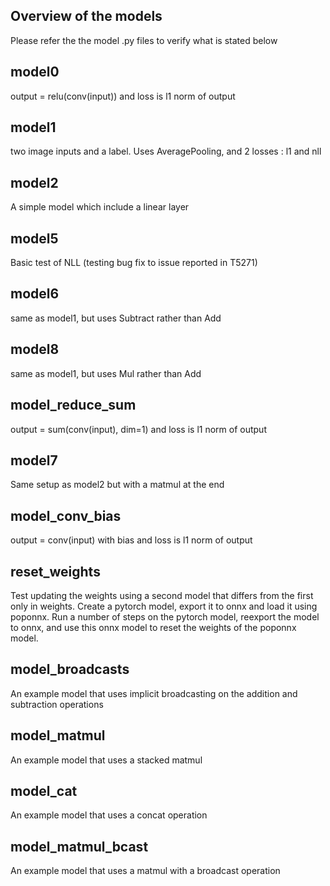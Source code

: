 Overview of the models
----------------------
Please refer the the model .py files to verify what is stated below

model0
------
output  = relu(conv(input)) and loss is l1 norm of output

model1
------
two image inputs and a label. Uses AveragePooling, and 2 losses : l1 and nll

model2
------
A simple model which include a linear layer

model5
------
Basic test of NLL (testing bug fix to issue reported in T5271)

model6
------
same as model1, but uses Subtract rather than Add

model8
------
same as model1, but uses Mul rather than Add

model_reduce_sum
------
output = sum(conv(input), dim=1) and loss is l1 norm of output

model7
------
Same setup as model2 but with a matmul at the end

model_conv_bias
------
output = conv(input) with bias and loss is l1 norm of output

reset_weights
------
Test updating the weights using a second model that differs from the first only in weights.
Create a pytorch model, export it to onnx and load it using poponnx.
Run a number of steps on the pytorch model, reexport the model to onnx, and use this onnx model
to reset the weights of the poponnx model.

model_broadcasts
------
An example model that uses implicit broadcasting on the addition and subtraction operations

model_matmul
------
An example model that uses a stacked matmul

model_cat
------
An example model that uses a concat operation

model_matmul_bcast
------
An example model that uses a matmul with a broadcast operation
